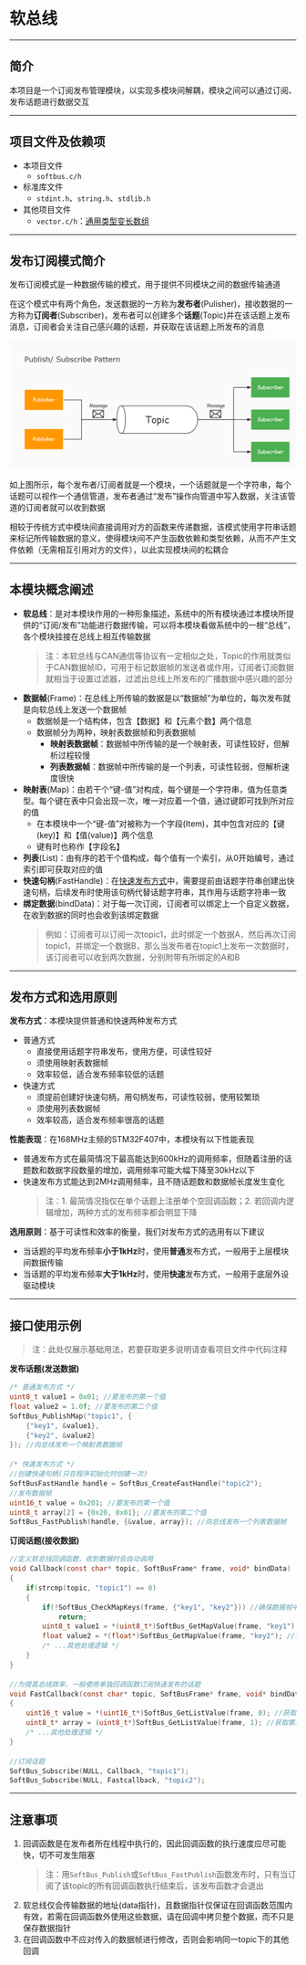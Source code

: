 # 软总线

---

## 简介

本项目是一个订阅发布管理模块，以实现多模块间解耦，模块之间可以通过订阅、发布话题进行数据交互

---

## 项目文件及依赖项

- 本项目文件
	- `softbus.c/h`
- 标准库文件
	- `stdint.h`、`string.h`、`stdlib.h`
- 其他项目文件
	- `vector.c/h`：[通用类型变长数组](../tools/universal_vector/README.md)

---

## 发布订阅模式简介

发布订阅模式是一种数据传输的模式，用于提供不同模块之间的数据传输通道

在这个模式中有两个角色，发送数据的一方称为**发布者**(Pulisher)，接收数据的一方称为**订阅者**(Subscriber)，发布者可以创建多个**话题**(Topic)并在该话题上发布消息，订阅者会关注自己感兴趣的话题，并获取在该话题上所发布的消息

![发布订阅模式](发布订阅模式.jpg)

如上图所示，每个发布者/订阅者就是一个模块，一个话题就是一个字符串，每个话题可以视作一个通信管道，发布者通过“发布”操作向管道中写入数据，关注该管道的订阅者就可以收到数据

相较于传统方式中模块间直接调用对方的函数来传递数据，该模式使用字符串话题来标记所传输数据的意义，使得模块间不产生函数依赖和类型依赖，从而不产生文件依赖（无需相互引用对方的文件），以此实现模块间的松耦合

---

## 本模块概念阐述

- **软总线**：是对本模块作用的一种形象描述，系统中的所有模块通过本模块所提供的“订阅/发布”功能进行数据传输，可以将本模块看做系统中的一根“总线”，各个模块挂接在总线上相互传输数据
	> 注：本软总线与CAN通信等协议有一定相似之处，Topic的作用就类似于CAN数据帧ID，可用于标记数据帧的发送者或作用，订阅者订阅数据就相当于设置过滤器，过滤出总线上所发布的广播数据中感兴趣的部分
- **数据帧**(Frame)：在总线上所传输的数据是以“数据帧”为单位的，每次发布就是向软总线上发送一个数据帧
	- 数据帧是一个结构体，包含【数据】和【元素个数】两个信息
	- 数据帧分为两种，映射表数据帧和列表数据帧
		- **映射表数据帧**：数据帧中所传输的是一个映射表，可读性较好，但解析过程较慢
		- **列表数据帧**：数据帧中所传输的是一个列表，可读性较弱，但解析速度很快
- **映射表**(Map)：由若干个“键-值”对构成，每个键是一个字符串，值为任意类型。每个键在表中只会出现一次，唯一对应着一个值，通过键即可找到所对应的值
	- 在本模块中一个“键-值”对被称为一个字段(Item)，其中包含对应的【键(key)】和【值(value)】两个信息
	- 键有时也称作【字段名】
- **列表**(List)：由有序的若干个值构成，每个值有一个索引，从0开始编号，通过索引即可获取对应的值
- **快速句柄**(FastHandle)：在[快速发布方式](#发布方式和选用原则)中，需要提前由话题字符串创建出快速句柄，后续发布时使用该句柄代替话题字符串，其作用与话题字符串一致
- **绑定数据**(bindData)：对于每一次订阅，订阅者可以绑定上一个自定义数据，在收到数据的同时也会收到该绑定数据
	> 例如：订阅者可以订阅一次topic1，此时绑定一个数据A，然后再次订阅topic1，并绑定一个数据B，那么当发布者在topic1上发布一次数据时，该订阅者可以收到两次数据，分别附带有所绑定的A和B

---

## 发布方式和选用原则

**发布方式**：本模块提供普通和快速两种发布方式
- 普通方式
	- 直接使用话题字符串发布，使用方便，可读性较好
	- 须使用映射表数据帧
	- 效率较低，适合发布频率较低的话题
- 快速方式
	- 须提前创建好快速句柄，用句柄发布，可读性较弱，使用较繁琐
	- 须使用列表数据帧
	- 效率较高，适合发布频率很高的话题

**性能表现**：在168MHz主频的STM32F407中，本模块有以下性能表现
- 普通发布方式在最简情况下最高能达到600kHz的调用频率，但随着注册的话题数和数据字段数量的增加，调用频率可能大幅下降至30kHz以下
- 快速发布方式能达到2MHz调用频率，且不随话题数和数据帧长度发生变化
	> 注：1. 最简情况指仅在单个话题上注册单个空回调函数；2. 若回调内逻辑增加，两种方式的发布频率都会明显下降

**选用原则**：基于可读性和效率的衡量，我们对发布方式的选用有以下建议
- 当话题的平均发布频率**小于1kHz**时，使用**普通**发布方式，一般用于上层模块间数据传输
- 当话题的平均发布频率**大于1kHz**时，使用**快速**发布方式，一般用于底层外设驱动模块

---

## 接口使用示例

> 注：此处仅展示基础用法，若要获取更多说明请查看项目文件中代码注释

**发布话题(发送数据)**

```c
/* 普通发布方式 */
uint8_t value1 = 0x01; //要发布的第一个值
float value2 = 1.0f; //要发布的第二个值
SoftBus_PublishMap("topic1", {
	{"key1", &value1},
	{"key2", &value2}
}); //向总线发布一个映射表数据帧

/* 快速发布方式 */
//创建快速句柄(只在程序初始化时创建一次)
SoftBusFastHandle handle = SoftBus_CreateFastHandle("topic2"); 
//发布数据帧
uint16_t value = 0x201; //要发布的第一个值
uint8_t array[2] = {0x20, 0x01}; //要发布的第二个值
SoftBus_FastPublish(handle, {&value, array}); //向总线发布一个列表数据帧
```

**订阅话题(接收数据)**
```c
//定义软总线回调函数，收到数据时会自动调用
void Callback(const char* topic, SoftBusFrame* frame, void* bindData)
{
	if(strcmp(topic, "topic1") == 0)
	{
		if(!SoftBus_CheckMapKeys(frame, {"key1", "key2"})) //确保数据帧中存在所需字段
			return;
		uint8_t value1 = *(uint8_t*)SoftBus_GetMapValue(frame, "key1"); //读取key1字段值
		float value2 = *(float*)SoftBus_GetMapValue(frame, "key2"); //读取key2字段值
		/* ...其他处理逻辑 */
	}
}

//为提高总线效率，一般使用单独回调函数订阅快速发布的话题
void FastCallback(const char* topic, SoftBusFrame* frame, void* bindData)
{
	uint16_t value = *(uint16_t*)SoftBus_GetListValue(frame, 0); //获取第一个值
	uint8_t* array = (uint8_t*)SoftBus_GetListValue(frame, 1); //获取第二个值
	/* ...其他处理逻辑 */
}

//订阅话题
SoftBus_Subscribe(NULL, Callback, "topic1");
SoftBus_Subscribe(NULL, Fastcallback, "topic2");
```

---

## 注意事项

1. 回调函数是在发布者所在线程中执行的，因此回调函数的执行速度应尽可能快，切不可发生阻塞
	> 注：用`SoftBus_Publish`或`SoftBus_FastPublish`函数发布时，只有当订阅了该topic的所有回调函数执行结束后，该发布函数才会退出
2. 软总线仅会传输数据的地址(data指针)，且数据指针仅保证在回调函数范围内有效，若需在回调函数外使用这些数据，请在回调中拷贝整个数据，而不只是保存数据指针
3. 在回调函数中不应对传入的数据帧进行修改，否则会影响同一topic下的其他回调
